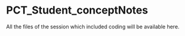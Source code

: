 # PCT_Student_conceptNotes

All the files of the session which included coding will be available here.
